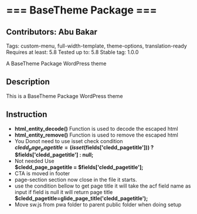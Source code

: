 # === BaseTheme Package ===

## Contributors: Abu Bakar

Tags: custom-menu, full-width-template, theme-options, translation-ready
Requires at least: 5.8
Tested up to: 5.8
Stable tag: 1.0.0

A BaseTheme Package WordPress theme

## Description

This is a BaseTheme Package WordPress theme

## Instruction

-   **html_entity_decode()** Function is used to decode the escaped html
-   **html_entity_remove()** Function is used to remove the escaped html
-   You Donot need to use isset check condition<br>
    **$cledd_page_pagetitle = (isset($fields['cledd_pagetitle'])) ? $fields['cledd_pagetitle'] : null;**
-   Not needed Use<br>
    **$cledd_page_pagetitle = $fields['cledd_pagetitle'];**
-   CTA is moved in footer
-   page-section section now close in the file it starts.
-   use the condition bellow to get page title it will take the acf field name as input if field is null it will return page title<br>
    **$cledd_pagetitle=glide_page_title('cledd_pagetitle');**
-   Move sw.js from pwa folder to parent public folder when doing setup
